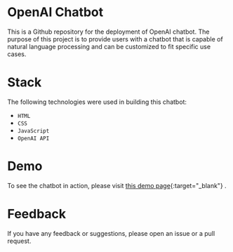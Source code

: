 # OpenAI Chatbot

This is a Github repository for the deployment of OpenAI chatbot. The purpose of this project is to provide users with a chatbot that is capable of natural language processing and can be customized to fit specific use cases. 

# Stack

The following technologies were used in building this chatbot:
- `HTML`
- `CSS`
- `JavaScript`
- `OpenAI API`

# Demo
To see the chatbot in action, please visit [this demo page](https://text-davinci.vercel.app){:target="_blank"} .

# Feedback
If you have any feedback or suggestions, please open an issue or a pull request.
